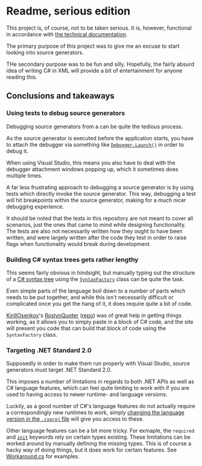 ﻿# Readme, serious edition

This project is, of course, not to be taken serious. It is, however, functional in accordance with [the technical documentation](./documentation/README.md).

The primary purpose of this project was to give me an excuse to start looking into source generators.

THe secondary purpose was to be fun and silly. Hopefully, the fairly absurd idea of writing C# in XML will provide a bit of entertainment for anyone reading this.

## Conclusions and takeaways

### Using tests to debug source generators

Debugging source generators from a can be quite the tedious process.

As the source generator is executed before the application starts, you have to attach the debugger via something like [`Debugger.Launch()`](https://learn.microsoft.com/en-us/dotnet/api/system.diagnostics.debugger.launch) in order to debug it.

When using Visual Studio, this means you also have to deal with the debugger attachment windows popping up, which it sometimes does multiple times.

A far less frustrating approach to debugging a source generator is by using tests which directly invoke the source generator. This way, debugging a test will hit breakpoints within the source generator, making for a much nicer debugging experience.

It should be noted that the tests in this repository are not meant to cover all scenarios, just the ones that came to mind while designing functionality. The tests are also not necessarily written how they ought to have been written, and were largely written after the code they test in order to raise flags when functionality would break during development.

### Building C# syntax trees gets rather lengthy

This seems fairly obvious in hindsight, but manually typing out the structure of a [C# syntax tree](https://learn.microsoft.com/en-us/dotnet/csharp/roslyn-sdk/get-started/syntax-analysis) using the [`SyntaxFactory`](https://learn.microsoft.com/en-us/dotnet/api/microsoft.codeanalysis.csharp.syntaxfactory) class can be quite the task.

Even simple parts of the language boil down to a number of parts which needs to be put together, and while this isn't necessarily difficult or complicated once you get the hang of it, it does require quite a bit of code.

[KirillOsenkov](https://github.com/KirillOsenkov)'s [RoslynQuoter](https://roslynquoter.azurewebsites.net/) ([repo](https://github.com/KirillOsenkov/RoslynQuoter)) was of great help in getting things working, as it allows you to simply paste in a block of C# code, and the site will present you code that can build that block of code using the `SyntaxFactory` class.

### Targeting .NET Standard 2.0

Supposedly in order to make them run properly with Visual Studio, source generators must target .NET Standard 2.0.

This imposes a number of limtations in regards to both .NET APIs as well as C# language features, which can feel quite limiting to work with if you are used to having access to newer runtime- and language versions.

Luckily, as a good number of C#'s language features do not actually require a correspondingly new runtimes to work, simply [changing the language version in the `.csproj` file](https://learn.microsoft.com/en-us/dotnet/csharp/language-reference/configure-language-version) will give you access to these.

Other language features can be a bit more tricky. For exmaple, the `required` and [`init`](https://learn.microsoft.com/en-us/dotnet/csharp/language-reference/keywords/init) keywords rely on certain types existing. These limitations can be worked around by manually defining the missing types. This is of course a hacky way of doing things, but it does work for certain features. See [Workaround.cs](./src/Csml/Workarounds.cs) for examples.
